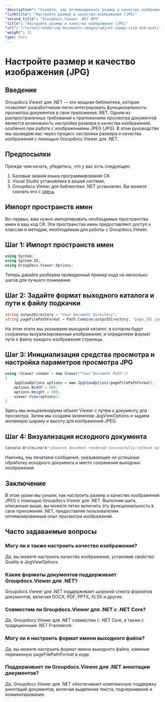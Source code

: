 ```yaml
---
"description": "Узнайте, как оптимизировать размер и качество изображения в формате JPEG с помощью Groupdocs.Viewer для .NET. Улучшите свой опыт просмотра документов."
"linktitle": "Настройте размер и качество изображения (JPG)"
"second_title": "GroupDocs.Viewer .NET API"
"title": "Настройте размер и качество изображения (JPG)"
"url": "/ru/net/rendering-documents-images/adjust-image-size-and-quality-jpg/"
"weight": 11
type: docs
---
```

# Настройте размер и качество изображения (JPG)

## Введение
Groupdocs.Viewer для .NET — это мощная библиотека, которая позволяет разработчикам легко интегрировать функциональность просмотра документов в свои приложения .NET. Одним из распространенных требований к приложениям просмотра документов является возможность настройки размера и качества изображений, особенно при работе с изображениями JPEG (JPG). В этом руководстве мы проведем вас через процесс настройки размера и качества изображения с помощью Groupdocs.Viewer для .NET.
## Предпосылки
Прежде чем начать, убедитесь, что у вас есть следующее:
1. Базовые знания языка программирования C#.
2. Visual Studio установлена в вашей системе.
3. Groupdocs.Viewer для библиотеки .NET установлен. Вы можете скачать его с [здесь](https://releases.groupdocs.com/viewer/net/).

## Импорт пространств имен
Во-первых, вам нужно импортировать необходимые пространства имен в ваш код C#. Эти пространства имен предоставляют доступ к классам и методам, необходимым для работы с Groupdocs.Viewer.
## Шаг 1: Импорт пространств имен
```csharp
using System;
using System.IO;
using GroupDocs.Viewer.Options;
```

Теперь давайте разберем приведенный пример кода на несколько шагов для лучшего понимания.
## Шаг 2: Задайте формат выходного каталога и пути к файлу подкачки
```csharp
string outputDirectory = "Your Document Directory";
string pageFilePathFormat = Path.Combine(outputDirectory, "page_{0}.jpg");
```
На этом этапе мы указываем выходной каталог, в котором будут сохранены визуализированные изображения, и определяем формат пути к файлу каждого изображения страницы.
## Шаг 3: Инициализация средства просмотра и настройка параметров просмотра JPG
```csharp
using (Viewer viewer = new Viewer("Your Document Path"))
{
    JpgViewOptions options = new JpgViewOptions(pageFilePathFormat);
    options.Width = 600;
    options.Height = 800;
    viewer.View(options);
}
```
Здесь мы инициализируем объект Viewer с путем к документу для просмотра. Затем мы создаем экземпляр JpgViewOptions и задаем желаемую ширину и высоту для изображений JPEG.
## Шаг 4: Визуализация исходного документа
```csharp
Console.WriteLine($"\nSource document rendered successfully.\nCheck output in {outputDirectory}.");
```
Наконец, мы печатаем сообщение, указывающее на успешную обработку исходного документа и место сохранения выходных изображений.

## Заключение
В этом уроке мы узнали, как настроить размер и качество изображений JPEG с помощью Groupdocs.Viewer для .NET. Выполнив шаги, описанные выше, вы можете легко включить эту функциональность в свои приложения .NET, предоставляя пользователям оптимизированный опыт просмотра изображений.
## Часто задаваемые вопросы
### Могу ли я также настроить качество изображения?
Да, вы можете настроить качество изображения, установив свойство Quality в JpgViewOptions.
### Какие форматы документов поддерживает Groupdocs.Viewer для .NET?
Groupdocs.Viewer для .NET поддерживает широкий спектр форматов документов, включая DOCX, PDF, PPTX, XLSX и другие.
### Совместим ли Groupdocs.Viewer для .NET с .NET Core?
Да, Groupdocs.Viewer для .NET совместим с .NET Core, а также с традиционным .NET Framework.
### Могу ли я настроить формат имени выходного файла?
Да, вы можете настроить формат имени выходного файла, изменив переменную pageFilePathFormat в коде.
### Поддерживает ли Groupdocs.Viewer для .NET аннотации документов?
Да, Groupdocs.Viewer для .NET обеспечивает комплексную поддержку аннотаций документов, включая выделение текста, подчеркивание и комментирование.